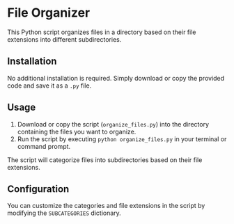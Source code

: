 # File Organizer

This Python script organizes files in a directory based on their file extensions into different subdirectories.

## Installation

No additional installation is required. Simply download or copy the provided code and save it as a `.py` file.

## Usage

1. Download or copy the script (`organize_files.py`) into the directory containing the files you want to organize.
2. Run the script by executing `python organize_files.py` in your terminal or command prompt.

The script will categorize files into subdirectories based on their file extensions.

## Configuration

You can customize the categories and file extensions in the script by modifying the `SUBCATEGORIES` dictionary.
